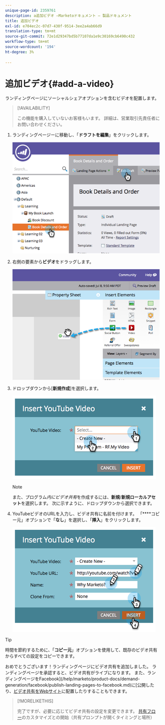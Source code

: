 ```yaml
---
unique-page-id: 2359761
description: a追加ビデオ —Marketoドキュメント — 製品ドキュメント
title: 追加ビデオ
exl-id: e704ec2c-07d7-430f-9514-3ee2a4ab66d9
translation-type: tm+mt
source-git-commit: 72e1d29347bd5b77107da1e9c30169cb6490c432
workflow-type: tm+mt
source-wordcount: '194'
ht-degree: 3%

---
```


# 追加ビデオ{#add-a-video}

ランディングページにソーシャルシェアオプションを含むビデオを配置します。

>[!AVAILABILITY]
>
>この機能を購入していないお客様もいます。  詳細は、営業取引先責任者にお問い合わせください。

1. ランディングページーに移動し、「**ドラフトを編集**」をクリックします。

   ![](assets/image2014-9-23-16-3a49-3a49.png)

1. 右側の要素から&#x200B;**ビデオ**&#x200B;をドラッグします。

   ![](assets/image2014-9-23-16-3a51-3a0.png)

1. ドロップダウンから[**新規作成**]を選択します。

   ![](assets/image2014-9-23-16-3a51-3a11.png)

   >[!NOTE]
   >
   >また、プログラム&#x200B;_内にビデオ共有_&#x200B;を作成するには、**新規**/**新規ローカルアセット**&#x200B;を選択します。 次に示すように、ドロップダウンから選択できます。

1. YouTubeビデオのURLを入力し、ビデオ共有に名前を付けます。 「****&#x200B;コピー元」オプションで「**なし**」を選択し、「**挿入**」をクリックします。

   ![](assets/image2014-9-23-16-3a51-3a32.png)

>[!TIP]
>
>時間を節約するために、「**コピー元**」オプションを使用して、既存のビデオ共有からすべての設定をコピーできます。

おめでとうございます！ランディングページにビデオ共有を追加しました。 ランディングページを承認すると、ビデオ共有がライブになります。 また、ランディングページをFacebook](/help/marketo/product-docs/demand-generation/facebook/publish-landing-pages-to-facebook.md)に[公開したり、[ビデオ共有をWebサイト](/help/marketo/product-docs/demand-generation/social/configuring-social-actions/customize-video-share-flow.md)に配置したりすることもできます。

>[!MORELIKETHIS]
>
>完了ですが、必要に応じてビデオ共有の設定を変更できます。 [共有フロー](/help/marketo/product-docs/demand-generation/social/configuring-social-actions/customize-video-share-flow.md)のカスタマイズとの開始（共有プロンプトが開くタイミングと場所）
